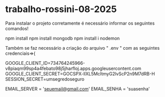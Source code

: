 # trabalho-rossini-08-2025
Para instalar o projeto corretamente é necessário informar os seguintes comandos!

npm install
npm install mongodb
npm install i nodemon

Também se faz necessário a criação do arquivo " .env " com  as seguintes credenciais=>{

GOOGLE_CLIENT_ID=734764245966-v8piaqm99sp4a4febato98j5jharfloj.apps.googleusercontent.com
GOOGLE_CLIENT_SECRET=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
SESSION_SECRET=umsegredoseguro


EMAIL_SERVER = 'seuemail@gmail.com'
EMAIL_SENHA = 'suasenha'

